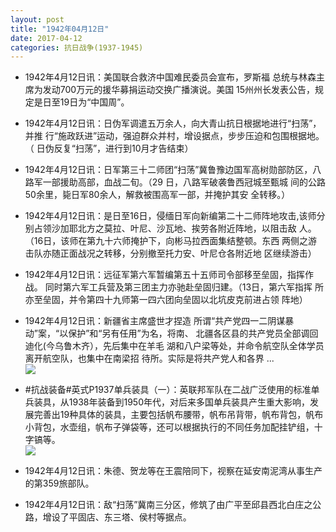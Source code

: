 ```yaml
---
layout: post
title: "1942年04月12日"
date: 2017-04-12
categories: 抗日战争(1937-1945)
---
```


<meta name="referrer" content="no-referrer" />

- 1942年4月12日讯：美国联合救济中国难民委员会宣布，罗斯福 总统与林森主席为发动700万元的援华募捐运动交换广播演说。美国 15州州长发表公告，规定是日至19日为“中国周”。 

- 1942年4月12日讯：日伪军调遣五万余人，向大青山抗日根据地进行“扫荡”，并推 行“施政跃进”运动，强迫群众并村，增设据点，步步压迫和包围根据地。（ 日伪反复“扫荡”，进行到10月才告结束） 

- 1942年4月12日讯：日军第三十二师团“扫荡”冀鲁豫边国军高树勋部防区，八 路军一部援助高部，血战二旬。（29 日，八路军破袭鲁西冠城至甄城 间的公路50余里，毙日军80余人，解救被围高军一部，并掩护其安 全转移。） 

- 1942年4月12日讯：是日至16日，侵缅日军向新编第二十二师阵地攻击,该师分 别占领沙加耶北方之莫拉、叶尼、沙瓦地、挨劳各附近阵地，以阻击敌 人。（16日，该师在第九十六师掩护下，向彬马拉西面集结整顿。东西 两侧之游击队亦随正面战况之转移，分别撤至托力安、叶尼仓各附近地 区继续游击） 

- 1942年4月12日讯：远征军第六军暂编第五十五师司令部移至垒固，指挥作战。 同时第六军工兵营及第三团主力亦驰赴垒固归建。（13日，第六军指挥 所亦至垒固，并令第四十九师第一四六团向垒固以北坑皮克前进占领 阵地） 

- 1942年4月12日讯：新疆省主席盛世才捏造 所谓“共产党四一二阴谋暴动”案，“以保护”和“另有任用”为名，将南、 北疆各区县的共产党员全部调回迪化(今乌鲁木齐），先后集中在羊毛 湖和八户梁等处，并命令航空队全体学员离开航空队，也集中在南梁招 待所。实际是将共产党人和各界 ... <br/><img src="https://wx1.sinaimg.cn/large/aca367d8ly1fejpp3d4xaj20c8090t8q.jpg" />

- #抗战装备#英式P1937单兵装具（一）：英联邦军队在二战广泛使用的标准单兵装具，从1938年装备到1950年代，对后来多国单兵装具产生重大影响，发展完善出19种具体的装具，主要包括帆布腰带，帆布吊背带，帆布背包，帆布小背包，水壶组，帆布子弹袋等，还可以根据执行的不同任务加配挂铲组，十字镐等。 <br/><img src="https://wx1.sinaimg.cn/large/aca367d8ly1fejnzfnvezj20dg0z7n4f.jpg" />

- 1942年4月12日讯：朱德、贺龙等在王震陪同下，视察在延安南泥湾从事生产的第359旅部队。 

- 1942年4月12日讯：敌“扫荡”冀南三分区，修筑了由广平至邱县西北白庄之公路，增设了平固店、东三塔、侯村等据点。 

